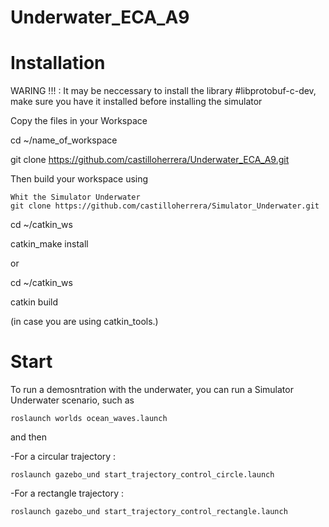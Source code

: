 # Underwater_ECA_A9
# Installation 

WARING !!! : It may be neccessary to install the library #libprotobuf-c-dev, make sure you have it installed before installing the simulator 

Copy the files in your Workspace 

cd ~/name_of_workspace

git clone https://github.com/castilloherrera/Underwater_ECA_A9.git

Then build your workspace using 

    Whit the Simulator Underwater 
    git clone https://github.com/castilloherrera/Simulator_Underwater.git
     
cd ~/catkin_ws

catkin_make install

or

cd ~/catkin_ws

catkin build

(in case you are using catkin_tools.)


# Start

To run a demosntration with the underwater, you can run a Simulator Underwater scenario, such as

    roslaunch worlds ocean_waves.launch

and then 

 -For a circular trajectory :
 
    roslaunch gazebo_und start_trajectory_control_circle.launch
    
 -For a rectangle trajectory :

    roslaunch gazebo_und start_trajectory_control_rectangle.launch
